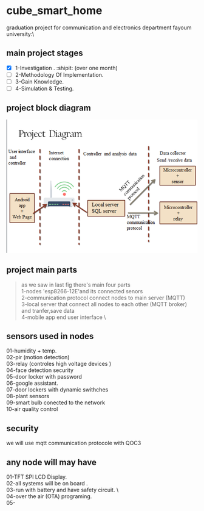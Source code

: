 # cube_smart_home
graduation project for communication and electronics department fayoum university:\
## main project stages 
- [x] 1-Investigation . :shipit:  (over one month) 
- [ ] 2-Methodology Of Implementation.
- [ ] 3-Gain Knowledge.
- [ ] 4-Simulation & Testing.

## project block diagram 
![](Screenshot.png)
## project main parts 
> as we saw in last fig there's main four parts \
1-nodes 'esp8266-12E'and its connected senors \
2-communication protocol connect nodes to main server (MQTT)\
3-local server that connect all nodes to each other (MQTT broker) and tranfer,save data \
4-mobile app end user interface  \

## sensors used in nodes 
01-humidity + temp.\
02-pir (motion detection)\
03-relay (controles high voltage devices )\
04-face detection security \
05-door locker with password\
06-google assistant.\
07-door lockers with dynamic swithches  \
08-plant sensors\
09-smart bulb conected to the network\
10-air quality control 

## security
we will use mqtt communication protocole with QOC3

## any node will may have 
01-TFT SPI LCD Display. \
02-all systems will be on board .\
03-run with battery and have safety circuit. \  
04-over the air (OTA) programing.\
05-
